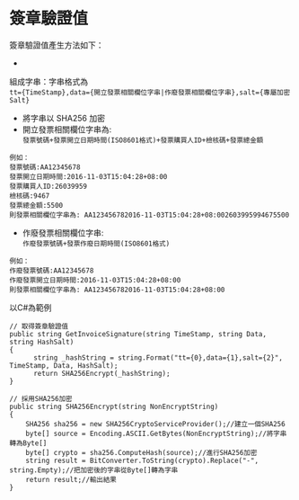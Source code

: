 # 簽章驗證值

簽章驗證值產生方法如下：

* 
組成字串：字串格式為 <br />
```tt={TimeStamp},data={開立發票相關欄位字串|作廢發票相關欄位字串},salt={專屬加密Salt}```
* 將字串以 SHA256 加密
* 開立發票相關欄位字串為:<br />
```發票號碼+發票開立日期時間(ISO8601格式)+發票購買人ID+檢核碼+發票總金額```

```
例如：
發票號碼:AA12345678
發票開立日期時間:2016-11-03T15:04:28+08:00
發票購買人ID:26039959
檢核碼:9467
發票總金額:5500
則發票相關欄位字串為: AA123456782016-11-03T15:04:28+08:002603995994675500
```
* 作廢發票相關欄位字串:<br />
```作廢發票號碼+發票作廢日期時間(ISO8601格式)```

```
例如：
作廢發票號碼:AA12345678
作廢發票開立日期時間:2016-11-03T15:04:28+08:00
則發票相關欄位字串為: AA123456782016-11-03T15:04:28+08:00
```





以C#為範例
```cshap
// 取得簽章驗證值
public string GetInvoiceSignature(string TimeStamp, string Data, string HashSalt)
{
      string _hashString = string.Format("tt={0},data={1},salt={2}", TimeStamp, Data, HashSalt);
      return SHA256Encrypt(_hashString);
}

// 採用SHA256加密
public string SHA256Encrypt(string NonEncryptString)
{
    SHA256 sha256 = new SHA256CryptoServiceProvider();//建立一個SHA256
    byte[] source = Encoding.ASCII.GetBytes(NonEncryptString);//將字串轉為Byte[]
    byte[] crypto = sha256.ComputeHash(source);//進行SHA256加密
    string result = BitConverter.ToString(crypto).Replace("-", string.Empty);//把加密後的字串從Byte[]轉為字串
    return result;//輸出結果
}
```

